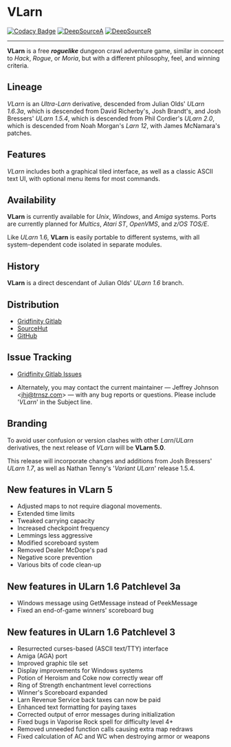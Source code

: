 # **VLarn**

[![Codacy Badge](https://app.codacy.com/project/badge/Grade/7300e03603374a828bd5467260353f41)](https://www.codacy.com/gh/johnsonjh/vlarn/dashboard?utm_source=github.com&amp;utm_medium=referral&amp;utm_content=johnsonjh/vlarn&amp;utm_campaign=Badge_Grade)
[![DeepSourceA](https://deepsource.io/gh/johnsonjh/vlarn.svg/?label=active+issues)](https://deepsource.io/gh/johnsonjh/vlarn/?ref=repository-badge)
[![DeepSourceR](https://deepsource.io/gh/johnsonjh/vlarn.svg/?label=resolved+issues)](https://deepsource.io/gh/johnsonjh/vlarn/?ref=repository-badge)

---

**VLarn** is a free **_roguelike_** dungeon crawl adventure game, similar
in concept to _Hack_, _Rogue_, or _Moria_, but with a different philosophy,
feel, and winning criteria.

## Lineage

_VLarn_ is an _Ultra-Larn_ derivative, descended from Julian Olds' _ULarn
1.6.3a_, which is descended from David Richerby's, Josh Brandt's, and
Josh Bressers' _ULarn 1.5.4_, which is descended from Phil Cordier's
_ULarn 2.0_, which is descended from Noah Morgan's _Larn 12_, with James
McNamara's patches.

## Features

_VLarn_ includes both a graphical tiled interface, as well as a
classic ASCII text UI, with optional menu items for most commands.

## Availability

**VLarn** is currently available for _Unix_, _Windows_, and _Amiga_ systems.
Ports are currently planned for _Multics_, _Atari ST_, _OpenVMS_, and _z/OS TOS/E_.

Like _ULarn_ 1.6, **VLarn** is easily portable to different systems,
with all system-dependent code isolated in separate modules.

## History

**VLarn** is a direct descendant of Julian Olds' _ULarn 1.6_ branch.

## Distribution

- [Gridfinity Gitlab](https://gitlab.gridfinity.com/jeff/vlarn)
- [SourceHut](https://sr.ht/~trn/vlarn/)
- [GitHub](https://github.com/johnsonjh/vlarn)

## Issue Tracking

- [Gridfinity Gitlab Issues](https://gitlab.gridfinity.com/jeff/vlarn/-/issues)

- Alternately, you may contact the current maintainer — Jeffrey Johnson
  \<[jhj@trnsz.com](mailto:jhj@trnsz.com)\> — with any bug reports or
  questions. Please include '_VLarn_' in the Subject line.

## Branding

To avoid user confusion or version clashes with other _Larn_/_ULarn_
derivatives, the next release of _VLarn_ will be **VLarn 5.0**.

This release will incorporate changes and additions from Josh Bressers'
_ULarn 1.7_, as well as Nathan Tenny's '_Variant ULarn_' release 1.5.4.

## New features in VLarn 5

- Adjusted maps to not require diagonal movements.
- Extended time limits
- Tweaked carrying capacity
- Increased checkpoint frequency
- Lemmings less aggressive
- Modified scoreboard system
- Removed Dealer McDope's pad
- Negative score prevention
- Various bits of code clean-up

## New features in ULarn 1.6 Patchlevel 3a

- Windows message using GetMessage instead of PeekMessage
- Fixed an end-of-game winners' scoreboard bug

## New features in ULarn 1.6 Patchlevel 3

- Resurrected curses-based (ASCII text/TTY) interface
- Amiga (AGA) port
- Improved graphic tile set
- Display improvements for Windows systems
- Potion of Heroism and Coke now correctly wear off
- Ring of Strength enchantment level corrections
- Winner's Scoreboard expanded
- Larn Revenue Service back taxes can now be paid
- Enhanced text formatting for paying taxes
- Corrected output of error messages during initialization
- Fixed bugs in Vaporise Rock spell for difficulty level 4+
- Removed unneeded function calls causing extra map redraws
- Fixed calculation of AC and WC when destroying armor or weapons
